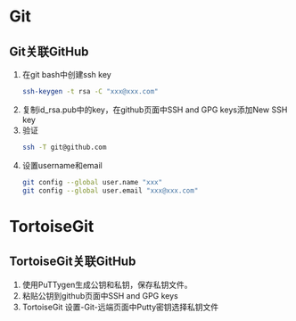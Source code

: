 

# Git

## Git关联GitHub
1. 在git bash中创建ssh key
    ```bash
    ssh-keygen -t rsa -C "xxx@xxx.com"
    ```
2. 复制id_rsa.pub中的key，在github页面中SSH and GPG keys添加New SSH key
3. 验证
    ```bash
    ssh -T git@github.com
    ```
4. 设置username和email
    ```bash
    git config --global user.name "xxx"
    git config --global user.email "xxx@xxx.com"
    ```

# TortoiseGit

## TortoiseGit关联GitHub
1. 使用PuTTygen生成公钥和私钥，保存私钥文件。
2. 粘贴公钥到github页面中SSH and GPG keys
3. TortoiseGit 设置-Git-远端页面中Putty密钥选择私钥文件
